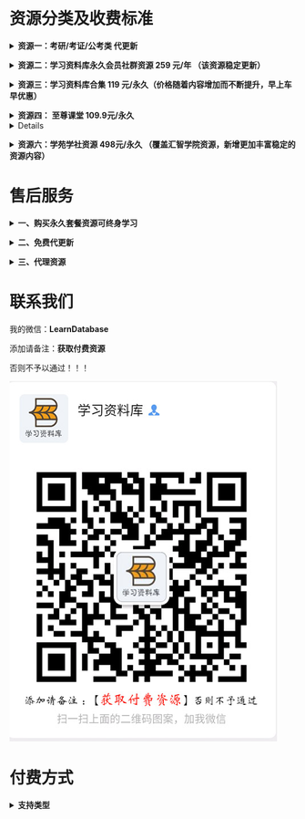 


# 资源分类及收费标准

<b><details><summary>资源一：考研/考证/公考类 代更新</summary></b>

考研/考证/公考类 资源是每天都有专门团队负责更新，费用及操作流程参考 [2020年8月学习资料网云盘代更新](https://shimo.im/docs/pG0SAxiSvb8ofE7O/)

谢绝不完整的垃圾课程，为你省去大量时间。

</details>

<b><details><summary> 资源二：学习资料库永久会员社群资源 259 元/年 （该资源稳定更新）</summary></b>

目录可以搜到的资源，有偿分享！支持试听试看，非诚勿扰！

学习资料库永久会员社群目录：[学习资料库永久会员社群目录](http://note.youdao.com/s/Ej0ZlPnw)

另外，目录中平台资源支持单个出售：69.9元/个。购买请参考[操作流程](https://shimo.im/docs/9UBe8LqvkxwMAwSq/read)

内容包含(不止于此)：

![资源目录1](./img/tc01.png) 


</details>

<b><details><summary> 资源三：学习资料库合集 119 元/永久（价格随着内容增加而不断提升，早上车早优惠）</summary></b>

内容包含：（可单独购买）

[学习资料库自助购买平台](http://note.youdao.com/s/9G0sPeMo)

下列网站所有分类合集资源（除计算机培训类加密课程外），后续会不定期增加、更新。[购买链接](http://faka-pd.songqingbo.cn/buy/9 "购买链接")

网盘分类：

![内容](./img/tcp05.jpg)

[学习资料库](http://faka-pd.songqingbo.cn/ "学习资料库")

</details>

<b><details><summary> 资源四： 至尊课堂  109.9元/永久 </summary></b>

[自助购买链接](http://faka-pd.songqingbo.cn/buy/10)

目录请移步[资源列表](./list/至尊课堂资源目录.md)

</details>
<b><details><summary> 资源五：汇智学院资源 388元/永久 （原价520，涵盖资源一全部、资源三部分、资源四全部）</summary></b>

详细介绍参考：

![内容](./img/tc04.png)

![资源目录2](./img/1.jpg)

</details>

<b><details><summary> 资源六：学苑学社资源 498元/永久 （覆盖汇智学院资源，新增更加丰富稳定的资源内容）</summary></b>


![logo](./img/学苑学社.jpg)

</details>

# 售后服务

<b><details><summary>一、购买永久套餐资源可终身学习</summary></b>

不管你是学生，还是工作党

不管你是自用，还是兼职赚钱

资料团都是一个不错的选择。

一次加入，所有资料永久免费使用，持续更新。

资料团目前所有加密渠道，课程渠道，书籍渠道都已恢复完善，欢迎你的加入

</details>

<b><details><summary>二、免费代更新</summary></b>

所有资源都有专业团队负责整理更新，可放心使用。

</details>

<b><details><summary>三、代理资源</summary></b>

汇智学院资源允许自行使用，也可以有偿出售给他人，价格你定，收入全归你。

</details>


# 联系我们

我的微信：**LearnDatabase**

添加请备注：**获取付费资源**

否则不予以通过！！！

![二维码](./img/wx_qrcode.jpg)


# 付费方式

<b><details><summary>支持类型</summary></b>



- 1. 微信支付

> 添加管理员好友转账
> 微信扫下面收款码进行微信支付（支持信用卡）

![收款码](./img/学习资料库-微信支付.png)


- 2. 支付宝支付（支持信用卡、花呗）

> 支付宝扫下面收款码付款，会有不定期优惠活动

![收款码](./img/学习资料库-支付宝（商家版）.jpg)

</details>